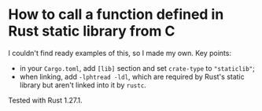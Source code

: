 How to call a function defined in Rust static library from C
============================================================

I couldn't find ready examples of this, so I made my own. Key points:
- in your `Cargo.toml`, add `[lib]` section and set `crate-type` to
  `"staticlib"`;
- when linking, add `-lphtread -ldl`, which are required by Rust's static
  library but aren't linked into it by `rustc`.

Tested with Rust 1.27.1.
